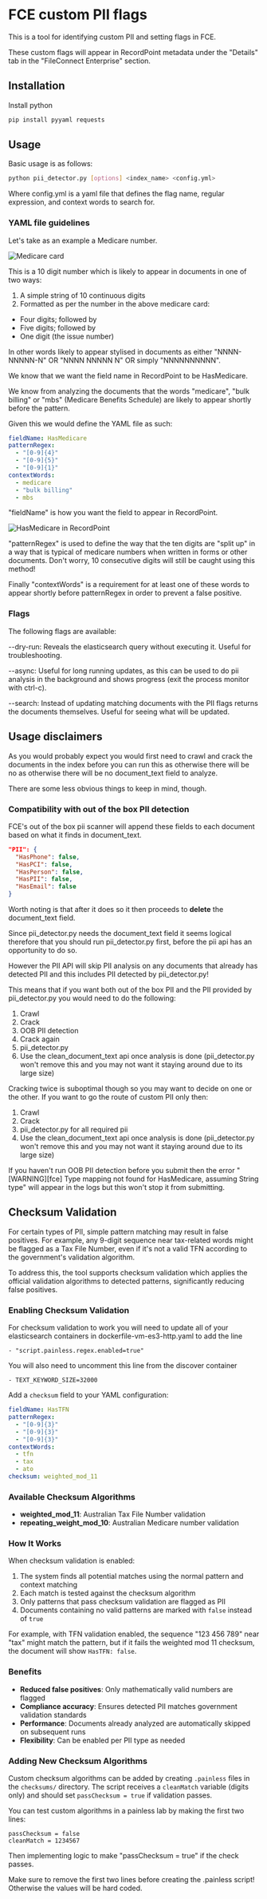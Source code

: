 # FCE custom PII flags

This is a tool for identifying custom PII and setting flags in FCE. 

These custom flags will appear in RecordPoint metadata under the "Details" tab in the "FileConnect Enterprise" section.

## Installation

Install python

```bash
pip install pyyaml requests
```

## Usage

Basic usage is as follows:

```bash
python pii_detector.py [options] <index_name> <config.yml>
```

Where config.yml is a yaml file that defines the flag name, regular expression, and context words to search for.

### YAML file guidelines

Let's take as an example a Medicare number.

![Medicare card](images/medicarecard.png)

This is a 10 digit number which is likely to appear in documents in one of two ways:
1. A simple string of 10 continuous digits
2. Formatted as per the number in the above medicare card:
  - Four digits; followed by
  - Five digits; followed by
  - One digit (the issue number)

In other words likely to appear stylised in documents as either "NNNN-NNNNN-N" OR "NNNN NNNNN N" OR simply "NNNNNNNNNN".

We know that we want the field name in RecordPoint to be HasMedicare.

We know from analyzing the documents that the words "medicare", "bulk billing" or "mbs" (Medicare Benefits Schedule) are likely to appear shortly before the pattern.

Given this we would define the YAML file as such:

```yaml
fieldName: HasMedicare
patternRegex:
  - "[0-9]{4}"
  - "[0-9]{5}"
  - "[0-9]{1}"
contextWords:
  - medicare
  - "bulk billing"
  - mbs
```

"fieldName" is how you want the field to appear in RecordPoint.

![HasMedicare in RecordPoint](images/medicare_in_recordpoint.png)

"patternRegex" is used to define the way that the ten digits are "split up" in a way that is typical of medicare numbers when written in forms or other documents. Don't worry, 10 consecutive digits will still be caught using this method!

Finally "contextWords" is a requirement for at least one of these words to appear shortly before patternRegex in order to prevent a false positive.

### Flags

The following flags are available:

--dry-run: Reveals the elasticsearch query without executing it. Useful for troubleshooting.

--async: Useful for long running updates, as this can be used to do pii analysis in the background and shows progress (exit the process monitor with ctrl-c).

--search: Instead of updating matching documents with the PII flags returns the documents themselves. Useful for seeing what will be updated.

## Usage disclaimers

As you would probably expect you would first need to crawl and crack the documents in the index before you can run this as otherwise there will be no as otherwise there will be no document_text field to analyze.

There are some less obvious things to keep in mind, though.

### Compatibility with out of the box PII detection

FCE's out of the box pii scanner will append these fields to each document based on what it finds in document_text.

```json
"PII": {
  "HasPhone": false,
  "HasPCI": false,
  "HasPerson": false,
  "HasPII": false,
  "HasEmail": false
}
```

Worth noting is that after it does so it then proceeds to **delete** the document_text field.

Since pii_detector.py needs the document_text field it seems logical therefore that you should run pii_detector.py first, before the pii api has an opportunity to do so.

However the PII API will skip PII analysis on any documents that already has detected PII and this includes PII detected by pii_detector.py!

This means that if you want both out of the box PII and the PII provided by pii_detector.py you would need to do the following:

1. Crawl
2. Crack
3. OOB PII detection
4. Crack again
5. pii_detector.py
6. Use the clean_document_text api once analysis is done (pii_detector.py won't remove this and you may not want it staying around due to its large size)

Cracking twice is suboptimal though so you may want to decide on one or the other. If you want to go the route of custom PII only then:

1. Crawl
2. Crack
3. pii_detector.py for all required pii
4. Use the clean_document_text api once analysis is done (pii_detector.py won't remove this and you may not want it staying around due to its large size)

If you haven't run OOB PII detection before you submit then the error "[WARNING][fce] Type mapping not found for HasMedicare, assuming String type" will appear in the logs but this won't stop it from submitting.

## Checksum Validation

For certain types of PII, simple pattern matching may result in false positives. For example, any 9-digit sequence near tax-related words might be flagged as a Tax File Number, even if it's not a valid TFN according to the government's validation algorithm.

To address this, the tool supports checksum validation which applies the official validation algorithms to detected patterns, significantly reducing false positives.

### Enabling Checksum Validation

For checksum validation to work you will need to update all of your elasticsearch containers in dockerfile-vm-es3-http.yaml to add the line

```
- "script.painless.regex.enabled=true"
```

You will also need to uncomment this line from the discover container

```
- TEXT_KEYWORD_SIZE=32000
```

Add a `checksum` field to your YAML configuration:

```yaml
fieldName: HasTFN
patternRegex:
  - "[0-9]{3}"
  - "[0-9]{3}"
  - "[0-9]{3}"
contextWords:
  - tfn
  - tax
  - ato
checksum: weighted_mod_11
```

### Available Checksum Algorithms

- **weighted_mod_11**: Australian Tax File Number validation
- **repeating_weight_mod_10**: Australian Medicare number validation

### How It Works

When checksum validation is enabled:

1. The system finds all potential matches using the normal pattern and context matching
2. Each match is tested against the checksum algorithm
3. Only patterns that pass checksum validation are flagged as PII
4. Documents containing no valid patterns are marked with `false` instead of `true`

For example, with TFN validation enabled, the sequence "123 456 789" near "tax" might match the pattern, but if it fails the weighted mod 11 checksum, the document will show `HasTFN: false`.

### Benefits

- **Reduced false positives**: Only mathematically valid numbers are flagged
- **Compliance accuracy**: Ensures detected PII matches government validation standards
- **Performance**: Documents already analyzed are automatically skipped on subsequent runs
- **Flexibility**: Can be enabled per PII type as needed

### Adding New Checksum Algorithms

Custom checksum algorithms can be added by creating `.painless` files in the `checksums/` directory. The script receives a `cleanMatch` variable (digits only) and should set `passChecksum = true` if validation passes.

You can test custom algorithms in a painless lab by making the first two lines:

```
passChecksum = false
cleanMatch = 1234567 
```

Then implementing logic to make "passChecksum = true" if the check passes.

Make sure to remove the first two lines before creating the .painless script! Otherwise the values will be hard coded.
